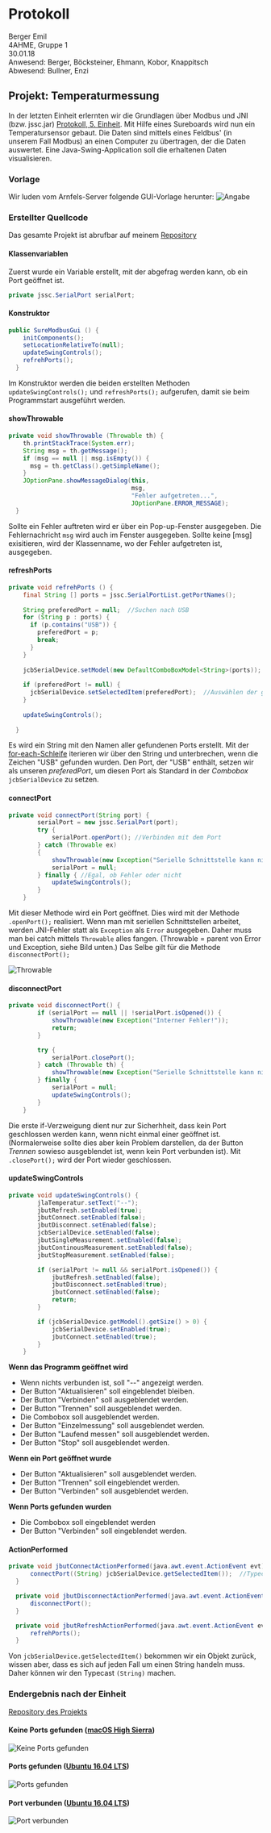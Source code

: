 # Protokoll
  Berger Emil  
  4AHME, Gruppe 1  
  30.01.18  
  Anwesend: Berger, Böcksteiner, Ehmann, Kobor, Knappitsch  
  Abwesend: Bullner, Enzi
  
## Projekt: Temperaturmessung
In der letzten Einheit erlernten wir die Grundlagen über Modbus und JNI (bzw. jssc.jar) [Protokoll, 5. Einheit](https://github.com/HTLMechatronics/m14-la1-sx/blob/Beremm14/beremm14/README_2018-1-23.md). Mit Hilfe eines Sureboards wird nun ein Temperatursensor gebaut. Die Daten sind mittels eines Feldbus' (in unserem Fall Modbus) an einen Computer zu übertragen, der die Daten auswertet. Eine Java-Swing-Application soll die erhaltenen Daten visualisieren.

### Vorlage
Wir luden vom Arnfels-Server folgende GUI-Vorlage herunter:
![Angabe](https://github.com/beremm14/Temperaturmessung_sure/blob/master/Screenshots/Angabe.png)

### Erstellter Quellcode
Das gesamte Projekt ist abrufbar auf meinem [Repository](https://github.com/beremm14/Temperaturmessung_sure)

#### Klassenvariablen
Zuerst wurde ein Variable erstellt, mit der abgefrag werden kann, ob ein Port geöffnet ist. 
```java
private jssc.SerialPort serialPort;
```

#### Konstruktor
```java
public SureModbusGui () {
    initComponents();
    setLocationRelativeTo(null);
    updateSwingControls();
    refrehPorts();
  }
```
Im Konstruktor werden die beiden erstellten Methoden `updateSwingControls();` und `refreshPorts();` aufgerufen, damit sie beim Programmstart ausgeführt werden.

#### showThrowable
```java
private void showThrowable (Throwable th) {
    th.printStackTrace(System.err);
    String msg = th.getMessage();
    if (msg == null || msg.isEmpty()) {
      msg = th.getClass().getSimpleName();
    }
    JOptionPane.showMessageDialog(this,
                                  msg,
                                  "Fehler aufgetreten...",
                                  JOptionPane.ERROR_MESSAGE);
  }
```
Sollte ein Fehler auftreten wird er über ein Pop-up-Fenster ausgegeben. Die Fehlernachricht `msg` wird auch im Fenster ausgegeben. Sollte keine [msg] exisitieren, wird der Klassenname, wo der Fehler aufgetreten ist, ausgegeben.

#### refreshPorts
```java
private void refrehPorts () {
    final String [] ports = jssc.SerialPortList.getPortNames();
    
    String preferedPort = null;  //Suchen nach USB
    for (String p : ports) {
      if (p.contains("USB")) {
        preferedPort = p;
        break;
      }
    }
    
    jcbSerialDevice.setModel(new DefaultComboBoxModel<String>(ports));  //Implementiert direkt ports
    
    if (preferedPort != null) {
      jcbSerialDevice.setSelectedItem(preferedPort);  //Auswählen der gewünschten Schnittstelle
    }
    
    updateSwingControls();
    
  }
```
Es wird ein String mit den Namen aller gefundenen Ports erstellt. Mit der [for-each-Schleife](https://de.wikipedia.org/wiki/For-Schleife#Die_Foreach-Schleife) iterieren wir über den String und unterbrechen, wenn die Zeichen "USB" gefunden wurden. Den Port, der "USB" enthält, setzen wir als unseren *preferedPort*, um diesen Port als Standard in der *Combobox* `jcbSerialDevice` zu setzen.

#### connectPort
```java
private void connectPort(String port) {
        serialPort = new jssc.SerialPort(port);
        try {
            serialPort.openPort(); //Verbinden mit dem Port
        } catch (Throwable ex)
        {
            showThrowable(new Exception("Serielle Schnittstelle kann nicht geöffnet werden", ex));
            serialPort = null;
        } finally { //Egal, ob Fehler oder nicht
            updateSwingControls();
        }
    }
```
Mit dieser Methode wird ein Port geöffnet. Dies wird mit der Methode `.openPort();` realisiert. Wenn man mit seriellen Schnittstellen arbeitet, werden JNI-Fehler statt als `Exception` als `Error` ausgegeben. Daher muss man bei catch mittels `Throwable` alles fangen. (Throwable = parent von Error und Exception, siehe Bild unten.) Das Selbe gilt für die Methode `disconnectPort();`

![Throwable](https://qph.ec.quoracdn.net/main-qimg-5ecddcf1e67627ec3730de4020041c22-c)

#### disconnectPort
```java
private void disconnectPort() {
        if (serialPort == null || !serialPort.isOpened()) {
            showThrowable(new Exception("Interner Fehler!"));
            return;
        }

        try {
            serialPort.closePort();
        } catch (Throwable th) {
            showThrowable(new Exception("Serielle Schnittstelle kann nicht geschlossen werden"));
        } finally {
            serialPort = null;
            updateSwingControls();
        }
    }
```
Die erste if-Verzweigung dient nur zur Sicherhheit, dass kein Port geschlossen werden kann, wenn nicht einmal einer geöffnet ist. (Normalerweise sollte dies aber kein Problem darstellen, da der Button *Trennen* sowieso ausgeblendet ist, wenn kein Port verbunden ist). Mit `.closePort();` wird der Port wieder geschlossen.

#### updateSwingControls
```java
private void updateSwingControls() {
        jlaTemperatur.setText("--");
        jbutRefresh.setEnabled(true);
        jbutConnect.setEnabled(false);
        jbutDisconnect.setEnabled(false);
        jcbSerialDevice.setEnabled(false);
        jbutSingleMeasurement.setEnabled(false);
        jbutContinousMeasurement.setEnabled(false);
        jbutStopMeasurement.setEnabled(false);

        if (serialPort != null && serialPort.isOpened()) {
            jbutRefresh.setEnabled(false);
            jbutDisconnect.setEnabled(true);
            jbutConnect.setEnabled(false);
            return;
        }

        if (jcbSerialDevice.getModel().getSize() > 0) {
            jcbSerialDevice.setEnabled(true);
            jbutConnect.setEnabled(true);
        }
    }
```
**Wenn das Programm geöffnet wird**
* Wenn nichts verbunden ist, soll "--" angezeigt werden.
* Der Button "Aktualisieren" soll eingeblendet bleiben.
* Der Button "Verbinden" soll ausgeblendet werden.
* Der Button "Trennen" soll ausgeblendet werden.
* Die Combobox soll ausgeblendet werden.
* Der Button "Einzelmessung" soll ausgeblendet werden.
* Der Button "Laufend messen" soll ausgeblendet werden.
* Der Button "Stop" soll ausgeblendet werden.

**Wenn ein Port geöffnet wurde**
* Der Button "Aktualisieren" soll ausgeblendet werden.
* Der Button "Trennen" soll eingeblendet werden.
* Der Button "Verbinden" soll ausgeblendet werden.

**Wenn Ports gefunden wurden**
* Die Combobox soll eingeblendet werden
* Der Button "Verbinden" soll eingeblendet werden.

#### ActionPerformed
```java
private void jbutConnectActionPerformed(java.awt.event.ActionEvent evt) {                                                
      connectPort((String) jcbSerialDevice.getSelectedItem());  //Typecast, da Object nur Strings enthält
  }                                           

  private void jbutDisconnectActionPerformed(java.awt.event.ActionEvent evt) {                                                   
      disconnectPort();
  }                                              

  private void jbutRefreshActionPerformed(java.awt.event.ActionEvent evt) {                                                
      refrehPorts();
  }
```
Von `jcbSerialDevice.getSelectedItem()` bekommen wir ein Objekt zurück, wissen aber, dass es sich auf jeden Fall um einen String handeln muss. Daher können wir den Typecast `(String)` machen.

### Endergebnis nach der Einheit
[Repository des Projekts](https://github.com/beremm14/Temperaturmessung_sure)

#### Keine Ports gefunden ([macOS High Sierra](https://de.wikipedia.org/wiki/MacOS))
![Keine Ports gefunden](https://github.com/beremm14/Temperaturmessung_sure/blob/master/Screenshots/2018-01-30/Keine%20Ports%20gefunden.png)

#### Ports gefunden ([Ubuntu 16.04 LTS](https://de.wikipedia.org/wiki/Ubuntu))
![Ports gefunden](https://github.com/beremm14/Temperaturmessung_sure/blob/master/Screenshots/2018-01-30/Ports%20gefunden.png)

#### Port verbunden ([Ubuntu 16.04 LTS](https://de.wikipedia.org/wiki/Ubuntu))
![Port verbunden](https://github.com/beremm14/Temperaturmessung_sure/blob/master/Screenshots/2018-01-30/Port%20verbunden.png)
